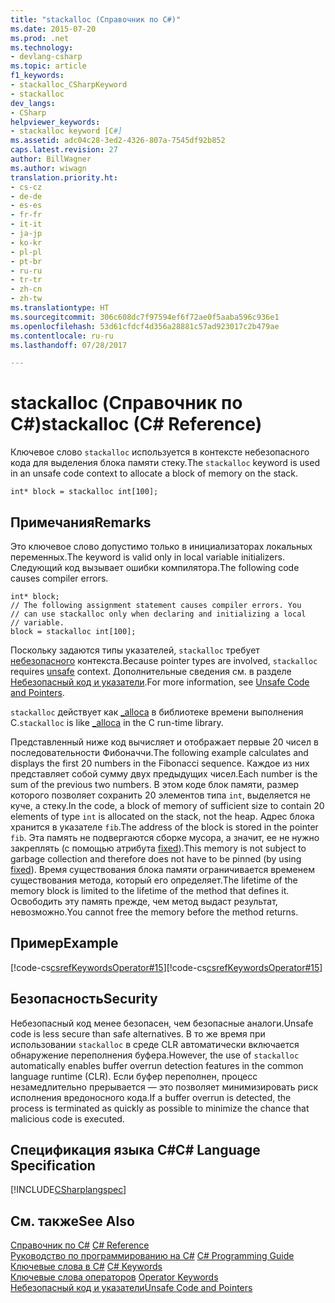 ```yaml
---
title: "stackalloc (Справочник по C#)"
ms.date: 2015-07-20
ms.prod: .net
ms.technology:
- devlang-csharp
ms.topic: article
f1_keywords:
- stackalloc_CSharpKeyword
- stackalloc
dev_langs:
- CSharp
helpviewer_keywords:
- stackalloc keyword [C#]
ms.assetid: adc04c28-3ed2-4326-807a-7545df92b852
caps.latest.revision: 27
author: BillWagner
ms.author: wiwagn
translation.priority.ht:
- cs-cz
- de-de
- es-es
- fr-fr
- it-it
- ja-jp
- ko-kr
- pl-pl
- pt-br
- ru-ru
- tr-tr
- zh-cn
- zh-tw
ms.translationtype: HT
ms.sourcegitcommit: 306c608dc7f97594ef6f72ae0f5aaba596c936e1
ms.openlocfilehash: 53d61cfdcf4d356a28881c57ad923017c2b479ae
ms.contentlocale: ru-ru
ms.lasthandoff: 07/28/2017

---
```

# <a name="stackalloc-c-reference"></a><span data-ttu-id="5e56f-102">stackalloc (Справочник по C#)</span><span class="sxs-lookup"><span data-stu-id="5e56f-102">stackalloc (C# Reference)</span></span>
<span data-ttu-id="5e56f-103">Ключевое слово `stackalloc` используется в контексте небезопасного кода для выделения блока памяти стеку.</span><span class="sxs-lookup"><span data-stu-id="5e56f-103">The `stackalloc` keyword is used in an unsafe code context to allocate a block of memory on the stack.</span></span>  
  
```  
int* block = stackalloc int[100];  
```  
  
## <a name="remarks"></a><span data-ttu-id="5e56f-104">Примечания</span><span class="sxs-lookup"><span data-stu-id="5e56f-104">Remarks</span></span>  
 <span data-ttu-id="5e56f-105">Это ключевое слово допустимо только в инициализаторах локальных переменных.</span><span class="sxs-lookup"><span data-stu-id="5e56f-105">The keyword is valid only in local variable initializers.</span></span> <span data-ttu-id="5e56f-106">Следующий код вызывает ошибки компилятора.</span><span class="sxs-lookup"><span data-stu-id="5e56f-106">The following code causes compiler errors.</span></span>  
  
```  
int* block;  
// The following assignment statement causes compiler errors. You  
// can use stackalloc only when declaring and initializing a local   
// variable.  
block = stackalloc int[100];  
```  
  
 <span data-ttu-id="5e56f-107">Поскольку задаются типы указателей, `stackalloc` требует [небезопасного](../../../csharp/language-reference/keywords/unsafe.md) контекста.</span><span class="sxs-lookup"><span data-stu-id="5e56f-107">Because pointer types are involved, `stackalloc` requires [unsafe](../../../csharp/language-reference/keywords/unsafe.md) context.</span></span> <span data-ttu-id="5e56f-108">Дополнительные сведения см. в разделе [Небезопасный код и указатели](../../../csharp/programming-guide/unsafe-code-pointers/index.md).</span><span class="sxs-lookup"><span data-stu-id="5e56f-108">For more information, see [Unsafe Code and Pointers](../../../csharp/programming-guide/unsafe-code-pointers/index.md).</span></span>  
  
 <span data-ttu-id="5e56f-109">`stackalloc` действует как [_alloca](/cpp/c-runtime-library/reference/alloca) в библиотеке времени выполнения C.</span><span class="sxs-lookup"><span data-stu-id="5e56f-109">`stackalloc` is like [_alloca](/cpp/c-runtime-library/reference/alloca) in the C run-time library.</span></span>  
  
 <span data-ttu-id="5e56f-110">Представленный ниже код вычисляет и отображает первые 20 чисел в последовательности Фибоначчи.</span><span class="sxs-lookup"><span data-stu-id="5e56f-110">The following example calculates and displays the first 20 numbers in the Fibonacci sequence.</span></span> <span data-ttu-id="5e56f-111">Каждое из них представляет собой сумму двух предыдущих чисел.</span><span class="sxs-lookup"><span data-stu-id="5e56f-111">Each number is the sum of the previous two numbers.</span></span> <span data-ttu-id="5e56f-112">В этом коде блок памяти, размер которого позволяет сохранить 20 элементов типа `int`, выделяется не куче, а стеку.</span><span class="sxs-lookup"><span data-stu-id="5e56f-112">In the code, a block of memory of sufficient size to contain 20 elements of type `int` is allocated on the stack, not the heap.</span></span> <span data-ttu-id="5e56f-113">Адрес блока хранится в указателе `fib`.</span><span class="sxs-lookup"><span data-stu-id="5e56f-113">The address of the block is stored in the pointer `fib`.</span></span> <span data-ttu-id="5e56f-114">Эта память не подвергаются сборке мусора, а значит, ее не нужно закреплять (с помощью атрибута [fixed](../../../csharp/language-reference/keywords/fixed-statement.md)).</span><span class="sxs-lookup"><span data-stu-id="5e56f-114">This memory is not subject to garbage collection and therefore does not have to be pinned (by using [fixed](../../../csharp/language-reference/keywords/fixed-statement.md)).</span></span> <span data-ttu-id="5e56f-115">Время существования блока памяти ограничивается временем существования метода, который его определяет.</span><span class="sxs-lookup"><span data-stu-id="5e56f-115">The lifetime of the memory block is limited to the lifetime of the method that defines it.</span></span> <span data-ttu-id="5e56f-116">Освободить эту память прежде, чем метод выдаст результат, невозможно.</span><span class="sxs-lookup"><span data-stu-id="5e56f-116">You cannot free the memory before the method returns.</span></span>  
  
## <a name="example"></a><span data-ttu-id="5e56f-117">Пример</span><span class="sxs-lookup"><span data-stu-id="5e56f-117">Example</span></span>  
 <span data-ttu-id="5e56f-118">[!code-cs[csrefKeywordsOperator#15](../../../csharp/language-reference/keywords/codesnippet/CSharp/stackalloc_1.cs)]</span><span class="sxs-lookup"><span data-stu-id="5e56f-118">[!code-cs[csrefKeywordsOperator#15](../../../csharp/language-reference/keywords/codesnippet/CSharp/stackalloc_1.cs)]</span></span>  
  
## <a name="security"></a><span data-ttu-id="5e56f-119">Безопасность</span><span class="sxs-lookup"><span data-stu-id="5e56f-119">Security</span></span>  
 <span data-ttu-id="5e56f-120">Небезопасный код менее безопасен, чем безопасные аналоги.</span><span class="sxs-lookup"><span data-stu-id="5e56f-120">Unsafe code is less secure than safe alternatives.</span></span> <span data-ttu-id="5e56f-121">В то же время при использовании `stackalloc` в среде CLR автоматически включается обнаружение переполнения буфера.</span><span class="sxs-lookup"><span data-stu-id="5e56f-121">However, the use of `stackalloc` automatically enables buffer overrun detection features in the common language runtime (CLR).</span></span> <span data-ttu-id="5e56f-122">Если буфер переполнен, процесс незамедлительно прерывается — это позволяет минимизировать риск исполнения вредоносного кода.</span><span class="sxs-lookup"><span data-stu-id="5e56f-122">If a buffer overrun is detected, the process is terminated as quickly as possible to minimize the chance that malicious code is executed.</span></span>  
  
## <a name="c-language-specification"></a><span data-ttu-id="5e56f-123">Спецификация языка C#</span><span class="sxs-lookup"><span data-stu-id="5e56f-123">C# Language Specification</span></span>  
 [!INCLUDE[CSharplangspec](~/includes/csharplangspec-md.md)]  
  
## <a name="see-also"></a><span data-ttu-id="5e56f-124">См. также</span><span class="sxs-lookup"><span data-stu-id="5e56f-124">See Also</span></span>  
 <span data-ttu-id="5e56f-125">[Справочник по C#](../../../csharp/language-reference/index.md) </span><span class="sxs-lookup"><span data-stu-id="5e56f-125">[C# Reference](../../../csharp/language-reference/index.md) </span></span>  
 <span data-ttu-id="5e56f-126">[Руководство по программированию на C#](../../../csharp/programming-guide/index.md) </span><span class="sxs-lookup"><span data-stu-id="5e56f-126">[C# Programming Guide](../../../csharp/programming-guide/index.md) </span></span>  
 <span data-ttu-id="5e56f-127">[Ключевые слова в C#](../../../csharp/language-reference/keywords/index.md) </span><span class="sxs-lookup"><span data-stu-id="5e56f-127">[C# Keywords](../../../csharp/language-reference/keywords/index.md) </span></span>  
 <span data-ttu-id="5e56f-128">[Ключевые слова операторов](../../../csharp/language-reference/keywords/operator-keywords.md) </span><span class="sxs-lookup"><span data-stu-id="5e56f-128">[Operator Keywords](../../../csharp/language-reference/keywords/operator-keywords.md) </span></span>  
 [<span data-ttu-id="5e56f-129">Небезопасный код и указатели</span><span class="sxs-lookup"><span data-stu-id="5e56f-129">Unsafe Code and Pointers</span></span>](../../../csharp/programming-guide/unsafe-code-pointers/index.md)

